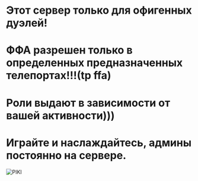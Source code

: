# Этот сервер только для офигенных дуэлей!
# ФФА разрешен только в определенных предназначенных телепортах!!!(tp ffa)
# Роли выдают в зависимости от вашей активности)))
# Играйте и наслаждайтесь, админы постоянно на сервере.
![PIKI](https://cdn.discordapp.com/attachments/1214198884092612698/1215954624549359687/Picsart_24-03-09_16-26-12-471.jpg?ex=65fea0fd&is=65ec2bfd&hm=4901e1a343cc95619b6d9fc2a72e17a6edaec872df7e19a5712db2013e25f468&)
